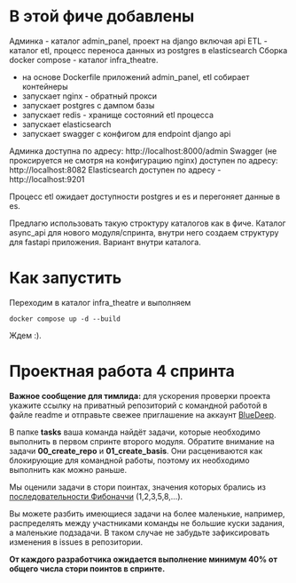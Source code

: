 # В этой фиче добавлены
Админка - каталог admin_panel, проект на django включая api
ETL - каталог etl, процесс переноса данных из postgres в elasticsearch
Сборка docker compose - каталог infra_theatre. 
- на основе Dockerfile приложений admin_panel, etl собирает контейнеры
- запускает nginx - обратный прокси
- запускает postgres с дампом базы
- запускает redis - хранище состояний etl процесса
- запускает elasticsearch
- запускает swagger с конфигом для endpoint django api

Админка доступна по адресу: http://localhost:8000/admin
Swagger (не проксируется не смотря на конфигурацию nginx) доступен по адресу: http://localhost:8082
Elasticsearch доступен по адресу - http://localhost:9201

Процесс etl ожидает доступности postgres и es и перегоняет данные в es.

Предлагю использовать такую строктуру каталогов как в фиче.
Каталог async_api для нового модуля/спринта, внутри него создаем структуру для fastapi приложения. Вариант внутри каталога.

# Как запустить

Переходим в каталог infra_theatre и выполняем
```
docker compose up -d --build
```
Ждем :).


# Проектная работа 4 спринта

**Важное сообщение для тимлида:** для ускорения проверки проекта укажите ссылку на приватный репозиторий с командной работой в файле readme и отправьте свежее приглашение на аккаунт [BlueDeep](https://github.com/BigDeepBlue).

В папке **tasks** ваша команда найдёт задачи, которые необходимо выполнить в первом спринте второго модуля.  Обратите внимание на задачи **00_create_repo** и **01_create_basis**. Они расцениваются как блокирующие для командной работы, поэтому их необходимо выполнить как можно раньше.

Мы оценили задачи в стори поинтах, значения которых брались из [последовательности Фибоначчи](https://ru.wikipedia.org/wiki/Числа_Фибоначчи) (1,2,3,5,8,…).

Вы можете разбить имеющиеся задачи на более маленькие, например, распределять между участниками команды не большие куски задания, а маленькие подзадачи. В таком случае не забудьте зафиксировать изменения в issues в репозитории.

**От каждого разработчика ожидается выполнение минимум 40% от общего числа стори поинтов в спринте.**
